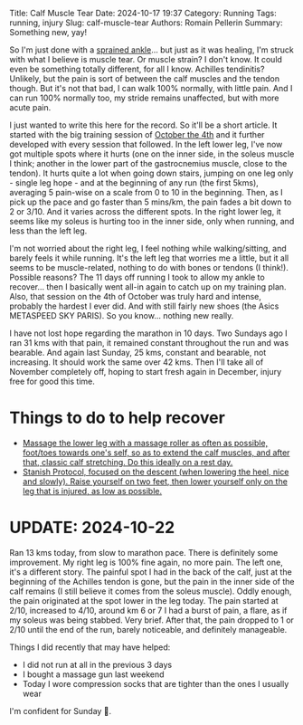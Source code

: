 Title: Calf Muscle Tear
Date: 2024-10-17 19:37
Category: Running
Tags: running, injury
Slug: calf-muscle-tear
Authors: Romain Pellerin
Summary: Something new, yay!

So I'm just done with a [sprained ankle]({filename}/10-kms-et-entorse-de-la-cheville.md)... but just as it was healing, I'm struck with what I believe is muscle tear. Or muscle strain? I don't know. It could even be something totally different, for all I know. Achilles tendinitis? Unlikely, but the pain is sort of between the calf muscles and the tendon though. But it's not that bad, I can walk 100% normally, with little pain. And I can run 100% normally too, my stride remains unaffected, but with more acute pain.

I just wanted to write this here for the record. So it'll be a short article. It started with the big training session of [October the 4th]({filename}/10-kms-et-entorse-de-la-cheville.md#update-vendredi-4-octobre) and it further developed with every session that followed. In the left lower leg, I've now got multiple spots where it hurts (one on the inner side, in the soleus muscle I think; another in the lower part of the gastrocnemius muscle, close to the tendon). It hurts quite a lot when going down stairs, jumping on one leg only - single leg hope - and at the beginning of any run (the first 5kms), averaging 5 pain-wise on a scale from 0 to 10 in the beginning. Then, as I pick up the pace and go faster than 5 mins/km, the pain fades a bit down to 2 or 3/10. And it varies across the different spots. In the right lower leg, it seems like my soleus is hurting too in the inner side, only when running, and less than the left leg.

I'm not worried about the right leg, I feel nothing while walking/sitting, and barely feels it while running. It's the left leg that worries me a little, but it all seems to be muscle-related, nothing to do with bones or tendons (I think!). Possible reasons? The 11 days off running I took to allow my ankle to recover... then I basically went all-in again to catch up on my training plan. Also, that session on the 4th of October was truly hard and intense, probably the hardest I ever did. And with still fairly new shoes (the Asics METASPEED SKY PARIS). So you know... nothing new really.

I have not lost hope regarding the marathon in 10 days. Two Sundays ago I ran 31 kms with that pain, it remained constant throughout the run and was bearable. And again last Sunday, 25 kms, constant and bearable, not increasing. It should work the same over 42 kms. Then I'll take all of November completely off, hoping to start fresh again in December, injury free for good this time.

# Things to do to help recover

- [Massage the lower leg with a massage roller as often as possible, foot/toes towards one's self, so as to extend the calf muscles, and after that, classic calf stretching. Do this ideally on a rest day.](https://sebmena.fr/2019/09/13/reeducation-du-soleaire/)
- [Stanish Protocol, focused on the descent (when lowering the heel, nice and slowly). Raise yourself on two feet, then lower yourself only on the leg that is injured, as low as possible.](https://sebmena.fr/2019/09/26/tendons-dachille-et-soleaires-la-suite/)

# UPDATE: 2024-10-22

Ran 13 kms today, from slow to marathon pace. There is definitely some improvement. My right leg is 100% fine again, no more pain. The left one, it's a different story. The painful spot I had in the back of the calf, just at the beginning of the Achilles tendon is gone, but the pain in the inner side of the calf remains (I still believe it comes from the soleus muscle). Oddly enough, the pain originated at the spot lower in the leg today. The pain started at 2/10, increased to 4/10, around km 6 or 7 I had a burst of pain, a flare, as if my soleus was being stabbed. Very brief. After that, the pain dropped to 1 or 2/10 until the end of the run, barely noticeable, and definitely manageable.

Things I did recently that may have helped:

- I did not run at all in the previous 3 days
- I bought a massage gun last weekend
- Today I wore compression socks that are tighter than the ones I usually wear

I'm confident for Sunday 🤞.
